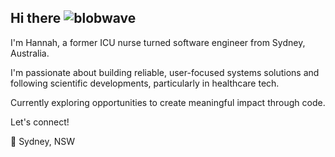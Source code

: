 ## Hi there ![blobwave](./assets/blob_wave3)

I'm Hannah, a former ICU nurse turned software engineer from Sydney, Australia. 

I'm passionate about building reliable, user-focused systems solutions and following scientific developments, particularly in healthcare tech.

Currently exploring opportunities to create meaningful impact through code.

Let's connect!

📍 Sydney, NSW